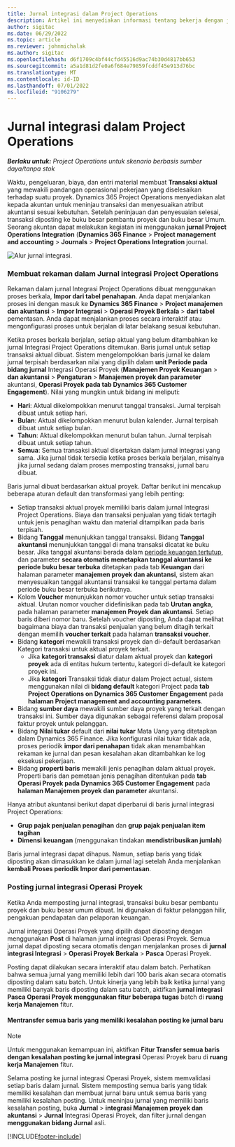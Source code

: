 ```yaml
---
title: Jurnal integrasi dalam Project Operations
description: Artikel ini menyediakan informasi tentang bekerja dengan jurnal Integrasi dalam Operasi Proyek.
author: sigitac
ms.date: 06/29/2022
ms.topic: article
ms.reviewer: johnmichalak
ms.author: sigitac
ms.openlocfilehash: d6f1709c4bf44cfd45516d9ac74b30d4817bb653
ms.sourcegitcommit: a5a1d81d2fe0a6f684e79859fcddf45e913d76bc
ms.translationtype: MT
ms.contentlocale: id-ID
ms.lasthandoff: 07/01/2022
ms.locfileid: "9106279"
---
```

# <a name="integration-journal-in-project-operations"></a>Jurnal integrasi dalam Project Operations

_**Berlaku untuk:** Project Operations untuk skenario berbasis sumber daya/tanpa stok_

Waktu, pengeluaran, biaya, dan entri material membuat **Transaksi aktual** yang mewakili pandangan operasional pekerjaan yang diselesaikan terhadap suatu proyek. Dynamics 365 Project Operations menyediakan alat kepada akuntan untuk meninjau transaksi dan menyesuaikan atribut akuntansi sesuai kebutuhan. Setelah peninjauan dan penyesuaian selesai, transaksi diposting ke buku besar pembantu proyek dan buku besar Umum. Seorang akuntan dapat melakukan kegiatan ini menggunakan **jurnal Project Operations Integration** (**Dynamics 365 Finance** > **Project management and accounting** > **Journals** > **Project Operations Integration** journal.

![Alur jurnal integrasi.](./media/IntegrationJournal.png)

### <a name="create-records-in-the-project-operations-integration-journal"></a>Membuat rekaman dalam Jurnal integrasi Project Operations

Rekaman dalam jurnal Integrasi Project Operations dibuat menggunakan proses berkala, **Impor dari tabel penahapan**. Anda dapat menjalankan proses ini dengan masuk ke **Dynamics 365 Finance** > **Project manajemen dan akuntansi** > **Impor Integrasi** > **Operasi Proyek Berkala** > **dari tabel** pementasan. Anda dapat menjalankan proses secara interaktif atau mengonfigurasi proses untuk berjalan di latar belakang sesuai kebutuhan.

Ketika proses berkala berjalan, setiap aktual yang belum ditambahkan ke jurnal Integrasi Project Operations ditemukan. Baris jurnal untuk setiap transaksi aktual dibuat.
Sistem mengelompokkan baris jurnal ke dalam jurnal terpisah berdasarkan nilai yang dipilih dalam **unit Periode pada bidang jurnal** Integrasi Operasi Proyek (**Manajemen Proyek Keuangan** > **dan akuntansi** > **Pengaturan** > **Manajemen proyek dan parameter** akuntansi, **Operasi Proyek pada tab Dynamics 365 Customer Engagement**). Nilai yang mungkin untuk bidang ini meliputi:

  - **Hari**: Aktual dikelompokkan menurut tanggal transaksi. Jurnal terpisah dibuat untuk setiap hari.
  - **Bulan**: Aktual dikelompokkan menurut bulan kalender. Jurnal terpisah dibuat untuk setiap bulan.
  - **Tahun**: Aktual dikelompokkan menurut bulan tahun. Jurnal terpisah dibuat untuk setiap tahun.
  - **Semua**: Semua transaksi aktual disertakan dalam jurnal integrasi yang sama. Jika jurnal tidak tersedia ketika proses berkala berjalan, misalnya jika jurnal sedang dalam proses memposting transaksi, jurnal baru dibuat.

Baris jurnal dibuat berdasarkan aktual proyek. Daftar berikut ini mencakup beberapa aturan default dan transformasi yang lebih penting:

  - Setiap transaksi aktual proyek memiliki baris dalam jurnal Integrasi Project Operations. Biaya dan transaksi penjualan yang tidak tertagih untuk jenis penagihan waktu dan material ditampilkan pada baris terpisah.
  - Bidang **Tanggal** menunjukkan tanggal transaksi. Bidang **Tanggal akuntansi** menunjukkan tanggal di mana transaksi dicatat ke buku besar. Jika tanggal akuntansi berada dalam [periode keuangan tertutup](/dynamics365/finance/general-ledger/close-general-ledger-at-period-end), dan parameter **secara otomatis menetapkan tanggal akuntansi ke periode buku besar terbuka** ditetapkan pada tab **Keuangan** dari halaman parameter **manajemen proyek dan akuntansi**, sistem akan menyesuaikan tanggal akuntansi transaksi ke tanggal pertama dalam periode buku besar terbuka berikutnya.
  - Kolom **Voucher** menunjukkan nomor voucher untuk setiap transaksi aktual. Urutan nomor voucher didefinisikan pada tab **Urutan angka**, pada halaman parameter **manajemen Proyek dan akuntansi**. Setiap baris diberi nomor baru. Setelah voucher diposting, Anda dapat melihat bagaimana biaya dan transaksi penjualan yang belum ditagih terkait dengan memilih **voucher terkait** pada halaman **transaksi voucher**.
  - Bidang **kategori** mewakili transaksi proyek dan di-default berdasarkan Kategori transaksi untuk aktual proyek terkait.
    - Jika **kategori transaksi** diatur dalam aktual proyek dan **kategori proyek** ada di entitas hukum tertentu, kategori di-default ke kategori proyek ini.
    - Jika **kategori** Transaksi tidak diatur dalam Project actual, sistem menggunakan nilai di **bidang default** kategori Project pada **tab Project Operations on Dynamics 365 Customer Engagement** pada **halaman Project management and accounting parameters**.
  - Bidang **sumber daya** mewakili sumber daya proyek yang terkait dengan transaksi ini. Sumber daya digunakan sebagai referensi dalam proposal faktur proyek untuk pelanggan.
  - Bidang **Nilai tukar** default dari **nilai tukar** Mata Uang yang ditetapkan dalam Dynamics 365 Finance. Jika konfigurasi nilai tukar tidak ada, proses periodik **impor dari penahapan** tidak akan menambahkan rekaman ke jurnal dan pesan kesalahan akan ditambahkan ke log eksekusi pekerjaan.
  - Bidang **properti baris** mewakili jenis penagihan dalam aktual proyek. Properti baris dan pemetaan jenis penagihan ditentukan pada **tab Operasi Proyek pada Dynamics 365 Customer Engagement** pada **halaman Manajemen proyek dan parameter** akuntansi.

Hanya atribut akuntansi berikut dapat diperbarui di baris jurnal integrasi Project Operations:

- **Grup pajak penjualan penagihan** dan **grup pajak penjualan item tagihan**
- **Dimensi keuangan** (menggunakan tindakan **mendistribusikan jumlah**)

Baris jurnal integrasi dapat dihapus. Namun, setiap baris yang tidak diposting akan dimasukkan ke dalam jurnal lagi setelah Anda menjalankan **kembali Proses periodik Impor dari pementasan**.

### <a name="post-the-project-operations-integration-journal"></a>Posting jurnal integrasi Operasi Proyek

Ketika Anda memposting jurnal integrasi, transaksi buku besar pembantu proyek dan buku besar umum dibuat. Ini digunakan di faktur pelanggan hilir, pengakuan pendapatan dan pelaporan keuangan.

Jurnal integrasi Operasi Proyek yang dipilih dapat diposting dengan menggunakan **Post** di halaman jurnal integrasi Operasi Proyek. Semua jurnal dapat diposting secara otomatis dengan menjalankan proses di **jurnal integrasi Integrasi** > **Operasi Proyek Berkala** > **Pasca** Operasi Proyek.

Posting dapat dilakukan secara interaktif atau dalam batch. Perhatikan bahwa semua jurnal yang memiliki lebih dari 100 baris akan secara otomatis diposting dalam satu batch. Untuk kinerja yang lebih baik ketika jurnal yang memiliki banyak baris diposting dalam satu batch, aktifkan **jurnal integrasi Pasca Operasi Proyek menggunakan fitur beberapa tugas** batch di **ruang kerja Manajemen** fitur. 

#### <a name="transfer-all-lines-that-have-posting-errors-to-a-new-journal"></a>Mentransfer semua baris yang memiliki kesalahan posting ke jurnal baru

> [!NOTE]
> Untuk menggunakan kemampuan ini, aktifkan **Fitur Transfer semua baris dengan kesalahan posting ke jurnal integrasi** Operasi Proyek baru di **ruang kerja Manajemen** fitur.

Selama posting ke jurnal integrasi Operasi Proyek, sistem memvalidasi setiap baris dalam jurnal. Sistem memposting semua baris yang tidak memiliki kesalahan dan membuat jurnal baru untuk semua baris yang memiliki kesalahan posting. Untuk meninjau jurnal yang memiliki baris kesalahan posting, buka **Jurnal** > **integrasi Manajemen proyek dan akuntansi** > **Jurnal** Integrasi Operasi Proyek, dan filter jurnal dengan **menggunakan bidang Jurnal** asli.

[!INCLUDE[footer-include](../includes/footer-banner.md)]
